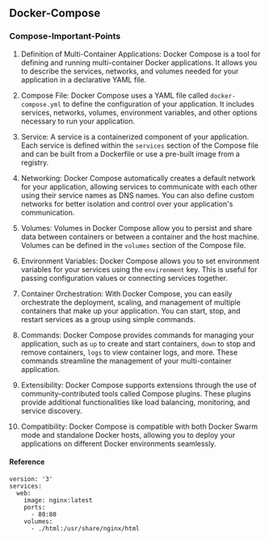 ## Docker-Compose

### Compose-Important-Points
1. Definition of Multi-Container Applications: Docker Compose is a tool for defining and running multi-container Docker applications. It allows you to describe the services, networks, and volumes needed for your application in a declarative YAML file.

2. Compose File: Docker Compose uses a YAML file called `docker-compose.yml` to define the configuration of your application. It includes services, networks, volumes, environment variables, and other options necessary to run your application.

3. Service: A service is a containerized component of your application. Each service is defined within the `services` section of the Compose file and can be built from a Dockerfile or use a pre-built image from a registry.

4. Networking: Docker Compose automatically creates a default network for your application, allowing services to communicate with each other using their service names as DNS names. You can also define custom networks for better isolation and control over your application's communication.

5. Volumes: Volumes in Docker Compose allow you to persist and share data between containers or between a container and the host machine. Volumes can be defined in the `volumes` section of the Compose file.

6. Environment Variables: Docker Compose allows you to set environment variables for your services using the `environment` key. This is useful for passing configuration values or connecting services together.

7. Container Orchestration: With Docker Compose, you can easily orchestrate the deployment, scaling, and management of multiple containers that make up your application. You can start, stop, and restart services as a group using simple commands.

8. Commands: Docker Compose provides commands for managing your application, such as `up` to create and start containers, `down` to stop and remove containers, `logs` to view container logs, and more. These commands streamline the management of your multi-container application.

9. Extensibility: Docker Compose supports extensions through the use of community-contributed tools called Compose plugins. These plugins provide additional functionalities like load balancing, monitoring, and service discovery.

10. Compatibility: Docker Compose is compatible with both Docker Swarm mode and standalone Docker hosts, allowing you to deploy your applications on different Docker environments seamlessly.

#### Reference
```
version: '3'
services:
  web:
    image: nginx:latest
    ports:
      - 80:80
    volumes:
      - ./html:/usr/share/nginx/html
```
